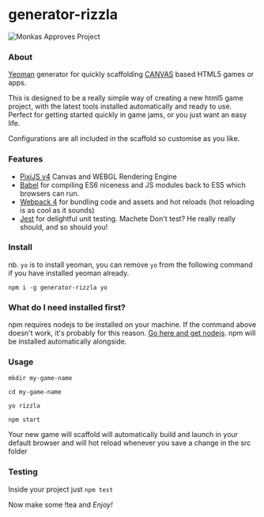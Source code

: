 # generator-rizzla

![Monkas Approves Project](https://i.imgur.com/saNTXPD.png)

### About

[Yeoman](http://yeoman.io/) generator for quickly scaffolding [CANVAS](https://developer.mozilla.org/en-US/docs/Web/API/Canvas_API) based HTML5 games or apps.

This is designed to be a really simple way of creating a new html5 game project, with the latest
tools installed automatically and ready to use.  Perfect for getting started quickly in game jams, or
you just want an easy life.

Configurations are all included in the scaffold so customise as you like.

### Features

- [PixiJS v4](http://www.pixijs.com/) Canvas and WEBGL Rendering Engine 
- [Babel](https://babeljs.io/) for compiling ES6 niceness and JS modules back to ES5 which browsers can run. 
- [Webpack 4](https://webpack.js.org/) for bundling code and assets and hot reloads (hot reloading is as cool as it sounds)
- [Jest](https://jestjs.io/) for delightful unit testing.  Machete Don't test? He really really should, and so should you!

### Install 
nb. ```yo``` is to install yeoman, you can remove `yo` from the following command if you have installed yeoman already.

`npm i -g generator-rizzla yo`

### What do I need installed first?

npm requires nodejs to be installed on your machine.  If the command above doesn't work, it's probably for this reason.  [Go here and get nodejs](https://nodejs.org/en/). npm will be installed automatically alongside.

### Usage

```
mkdir my-game-name

cd my-game-name

yo rizzla

npm start
```

Your new game will scaffold will automatically build and launch in your default browser and will hot reload whenever you
save a change in the src folder


### Testing

Inside your project just `npm test`

Now make some !tea and *Enjoy!*
